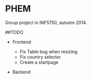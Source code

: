 PHEM
====

Group project in INF5750, autumn 2014.

##TODO

* Frontend
	* Fix Table bug when resizing
	* Fix country selector
	* Create a startpage

* Backend
